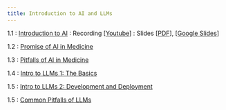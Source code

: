 ```yaml
---
title: Introduction to AI and LLMs
---
```


1.1
: [Introduction to AI](#)
  : Recording [[Youtube](https://youtu.be/MerY9DBSMp8?si=7_MITs2skLzuTYF4)]
  : Slides [[PDF](https://drive.google.com/file/d/1Towp2NPGCRBmYNGFYb7WvUMFR4XSnGht/view?usp=drive_link)], [[Google Slides](https://docs.google.com/presentation/d/1ZpBJXuuIH_cJbQUXLA4gppgVI6HJbEdOLKQMTkw1Rnw/edit?usp=drive_link)]

1.2
: [Promise of AI in Medicine](#)

1.3
: [Pitfalls of AI in Medicine](#)

1.4
: [Intro to LLMs 1: The Basics](#)

1.5
: [Intro to LLMs 2: Development and Deployment](#)

1.5
: [Common Pitfalls of LLMs](#)
